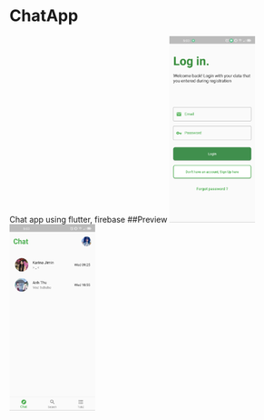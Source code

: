 # ChatApp
Chat app using flutter, firebase
##Preview
<img src="https://github.com/ElectricGoal/ChatApp/blob/main/preview/1.jpg" width=30% height=30%>    <img src="https://github.com/ElectricGoal/ChatApp/blob/main/preview/2.jpg" width=30% height=30%>
